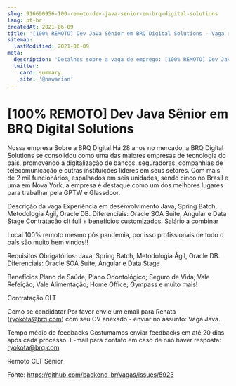 ```yaml
---
slug: 916690956-100-remoto-dev-java-senior-em-brq-digital-solutions
lang: pt-br
createdAt: 2021-06-09
title: '[100% REMOTO] Dev Java Sênior em BRQ Digital Solutions - Vaga de Emprego'
sitemap:
  lastModified: 2021-06-09
meta:
  description: 'Detalhes sobre a vaga de emprego: [100% REMOTO] Dev Java Sênior em BRQ Digital Solutions'
  twitter:
    card: summary
    site: '@nawarian'
---
```


# [100% REMOTO] Dev Java Sênior em BRQ Digital Solutions

Nossa empresa
Sobre a BRQ Digital
Há 28 anos no mercado, a BRQ Digital Solutions se consolidou como uma das maiores empresas de tecnologia do país, promovendo a digitalização de bancos, seguradoras, companhias de telecomunicação e outras instituições líderes em seus setores. Com mais de 2 mil funcionários, espalhados em seis unidades, sendo cinco no Brasil e uma em Nova York, a empresa é destaque como um dos melhores lugares para trabalhar pela GPTW e Glassdoor.

Descrição da vaga
Experiência em desenvolvimento Java, Spring Batch, Metodologia Ágil, Oracle DB. Diferenciais: Oracle SOA Suite, Angular e Data Stage
Contratação clt full + benefícios customizados.
Salário a combinar

Local
100% remoto mesmo pós pandemia, por isso profissionais de todo o país são muito bem vindos!!

Requisitos
Obrigatórios:
Java, Spring Batch, Metodologia Ágil, Oracle DB. 
Diferenciais: 
Oracle SOA Suite, Angular e Data Stage

Benefícios
Plano de Saúde; Plano Odontológico; Seguro de Vida; Vale Refeição; Vale Alimentação; Home Office; Gympass e muito mais!

Contratação
CLT

Como se candidatar
Por favor envie um email para Renata (ryokota@brq.com) com seu CV anexado - enviar no assunto: Vaga Java.


Tempo médio de feedbacks
Costumamos enviar feedbacks em até 20 dias após cada processo.
E-mail para contato em caso de não haver resposta: ryokota@brq.com


Remoto
CLT
Sênior

Fonte: https://github.com/backend-br/vagas/issues/5923